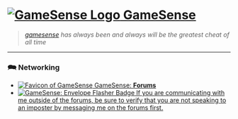 # [![GameSense Logo](https://i.imgur.com/YD221yC.png) GameSense](https://gamesense.vip/)
> _[gamesense](https://gamesense.vip/) has always been and always will be the greatest cheat of all time_

-------------

### 🗪 Networking
+ [![Favicon of GameSense](https://i.ibb.co/vmdvhZw/Game-Sense.png) GameSense: **Forums**](https://gamesense.vip/forums/)
+ [![GameSense: Envelope Flasher Badge](https://i.ibb.co/0qGFpCZ/d2558f69-6bb2-4786-9e3d-08300517e9e5.png) If you are communicating with me outside of the forums, be sure to verify that you are not speaking to an imposter by messaging me on the forums first.](https://gamesense.vip/forums/profile.php?id=4624)
